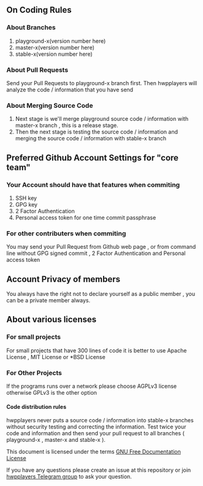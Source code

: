 ## On Coding Rules

### About Branches

1. playground-x(version number here)
2. master-x(version number here)
3. stable-x(version number here)

### About Pull Requests

Send your Pull Requests to playground-x branch first. Then hwpplayers will analyze the code / information that you have send

### About Merging Source Code

1. Next stage is we'll merge playground source code / information with master-x branch , this is a release stage.
2. Then the next stage is testing the source code / information and merging the source code / information with stable-x branch

## Preferred Github Account Settings for "core team"

### Your Account should have that features when commiting

1. SSH key
2. GPG key
3. 2 Factor Authentication
4. Personal access token for one time commit passphrase

### For other contributers when commiting

You may send your Pull Request from Github web page , or from command line without GPG signed commit , 2 Factor Authentication and Personal access token 

## Account Privacy of members

You always have the right not to declare yourself as a public member , you can be a private member always.

## About various licenses

### For small projects

For small projects that have 300 lines of code it is better to use Apache License , MIT License or *BSD License

### For Other Projects

If the programs runs over a network please choose AGPLv3 license otherwise GPLv3 is the other option

#### Code distribution rules

hwpplayers never puts a source code / information into stable-x branches without security testing and correcting the information. Test twice your code and information and then send your pull request to all branches ( playground-x , master-x and stable-x ).

This document is licensed under the terms [GNU Free Documentation License](https://www.gnu.org/licenses/fdl-1.3.en.html)

If you have any questions please create an issue at this repository or join [hwpplayers Telegram group](https://t.me/hwpplayers) to ask your question.